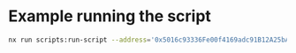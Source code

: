 # Example running the script

```bash
nx run scripts:run-script --address='0x5016c93336Fe00f4169adc91B12A25bA0C6d9548'
```
